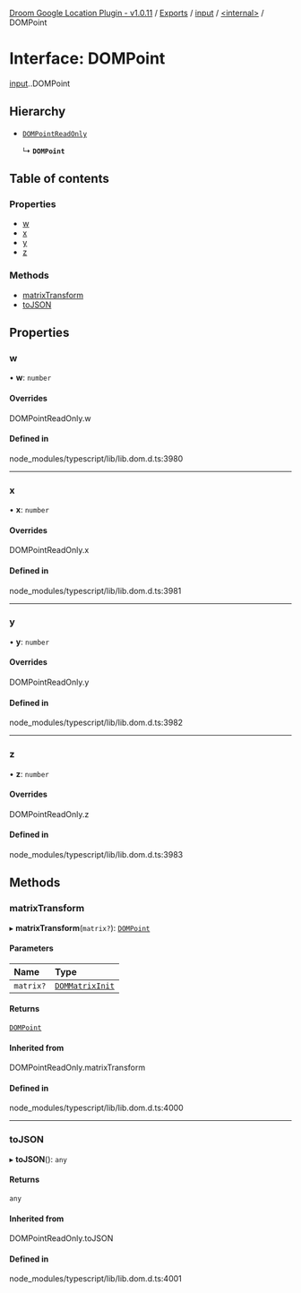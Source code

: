 [Droom Google Location Plugin - v1.0.11](../README.md) / [Exports](../modules.md) / [input](../modules/input.md) / [<internal\>](../modules/input._internal_.md) / DOMPoint

# Interface: DOMPoint

[input](../modules/input.md).[<internal>](../modules/input._internal_.md).DOMPoint

## Hierarchy

- [`DOMPointReadOnly`](../modules/input._internal_.md#dompointreadonly)

  ↳ **`DOMPoint`**

## Table of contents

### Properties

- [w](input._internal_.DOMPoint.md#w)
- [x](input._internal_.DOMPoint.md#x)
- [y](input._internal_.DOMPoint.md#y)
- [z](input._internal_.DOMPoint.md#z)

### Methods

- [matrixTransform](input._internal_.DOMPoint.md#matrixtransform)
- [toJSON](input._internal_.DOMPoint.md#tojson)

## Properties

### w

• **w**: `number`

#### Overrides

DOMPointReadOnly.w

#### Defined in

node_modules/typescript/lib/lib.dom.d.ts:3980

___

### x

• **x**: `number`

#### Overrides

DOMPointReadOnly.x

#### Defined in

node_modules/typescript/lib/lib.dom.d.ts:3981

___

### y

• **y**: `number`

#### Overrides

DOMPointReadOnly.y

#### Defined in

node_modules/typescript/lib/lib.dom.d.ts:3982

___

### z

• **z**: `number`

#### Overrides

DOMPointReadOnly.z

#### Defined in

node_modules/typescript/lib/lib.dom.d.ts:3983

## Methods

### matrixTransform

▸ **matrixTransform**(`matrix?`): [`DOMPoint`](../modules/input._internal_.md#dompoint)

#### Parameters

| Name | Type |
| :------ | :------ |
| `matrix?` | [`DOMMatrixInit`](input._internal_.DOMMatrixInit.md) |

#### Returns

[`DOMPoint`](../modules/input._internal_.md#dompoint)

#### Inherited from

DOMPointReadOnly.matrixTransform

#### Defined in

node_modules/typescript/lib/lib.dom.d.ts:4000

___

### toJSON

▸ **toJSON**(): `any`

#### Returns

`any`

#### Inherited from

DOMPointReadOnly.toJSON

#### Defined in

node_modules/typescript/lib/lib.dom.d.ts:4001
